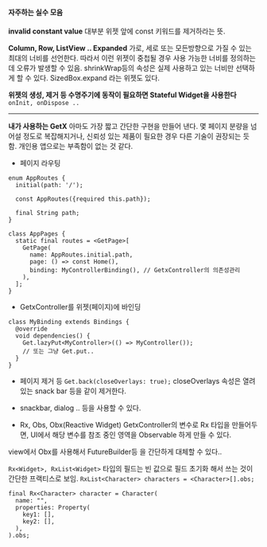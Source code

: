 
#### 자주하는 실수 모음

**invalid constant value**
대부분 위젯 앞에 const 키워드를 제거하라는 뜻.

**Column, Row, ListView .. Expanded**
가로, 세로 또는 모든방향으로 가질 수 있는 최대의 너비를 선언한다.
따라서 이런 위젯이 중첩될 경우 사용 가능한 너비를 정의하는데 오류가 발생할 수 있음. 
shrinkWrap등의 속성은 실제 사용하고 있는 너비만 선택하게 할 수 있다.
SizedBox.expand 라는 위젯도 있다.

**위젯의 생성, 제거 등 수명주기에 동작이 필요하면 Stateful Widget을 사용한다**
`onInit, onDispose ..`


---

**내가 사용하는 GetX**
아마도 가장 짧고 간단한 구현을 만들어 낸다.
몇 페이지 분량을 넘어설 정도로 복잡해지거나, 신뢰성 있는 제품이 필요한 경우 다른 기술이 권장되는 듯 함.
개인용 앱으로는 부족함이 없는 것 같다.


- 페이지 라우팅
```
enum AppRoutes {  
  initial(path: '/');
  
  const AppRoutes({required this.path});  
  
  final String path;  
}  
  
class AppPages {  
  static final routes = <GetPage>[  
    GetPage(  
      name: AppRoutes.initial.path,  
      page: () => const Home(),  
      binding: MyControllerBinding(), // GetxController의 의존성관리
    ),
  ];
}
```

- GetxController를 위젯(페이지)에 바인딩
```
class MyBinding extends Bindings {  
  @override  
  void dependencies() {  
    Get.lazyPut<MyController>(() => MyController());  
	// 또는 그냥 Get.put..
  }
}
```



- 페이지 제거 등
`Get.back(closeOverlays: true);`
closeOverlays 속성은 열려있는 snack bar 등을 같이 제거한다.

- snackbar, dialog .. 등을 사용할 수 있다.


- Rx, Obs, Obx(Reactive Widget)
GetxController의 변수로 Rx 타입을 만들어두면,
UI에서 해당 변수를 참조 중인 영역을 Observable 하게 만들 수 있다.

view에서 Obx를 사용해서 FutureBuilder등 을 간단하게 대체할 수 있다..


`Rx<Widget>, RxList<Widget>` 타입의 필드는 빈 값으로 필드 초기화 해서 쓰는 것이 간단한 프랙티스로 보임.
`RxList<Character> characters = <Character>[].obs;`
```
final Rx<Character> character = Character(  
  name: "",  
  properties: Property(  
    key1: [],  
    key2: [],  
  ),
).obs;
```


